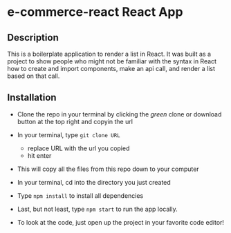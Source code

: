 # e-commerce-react React App

## Description

This is a boilerplate application to render a list in React. It was built as a project to show people who might not be familiar with the syntax in React how to create and import components, make an api call, and render a list based on that call.

## Installation
- Clone the repo in your terminal by clicking the _green_ clone or download button at the top right and copyin the url
- In your terminal, type ```git clone URL```
  - replace URL with the url you copied
  - hit enter
- This will copy all the files from this repo down to your computer
- In your terminal, cd into the directory you just created
- Type ```npm install``` to install all dependencies
- Last, but not least, type ```npm start``` to run the app locally.

- To look at the code, just open up the project in your favorite code editor!

